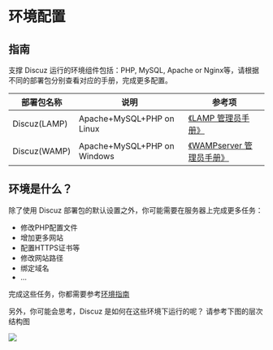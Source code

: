 # 环境配置

## 指南

支撑 Discuz 运行的环境组件包括：PHP, MySQL, Apache or Nginx等，请根据不同的部署包分别查看对应的手册，完成更多配置。

| 部署包名称 | 说明| 参考项 |
| --- | --- | --- |
| Discuz(LAMP) | Apache+MySQL+PHP on Linux | [《LAMP 管理员手册》](https://support.websoft9.com/docs/lamp/zh) |
| Discuz(WAMP)| Apache+MySQL+PHP on Windows |[《WAMPserver 管理员手册》](https://support.websoft9.com/docs/wampserver/zh)|

## 环境是什么？

除了使用 Discuz 部署包的默认设置之外，你可能需要在服务器上完成更多任务：

- 修改PHP配置文件
- 增加更多网站
- 配置HTTPS证书等
- 修改网站路径
- 绑定域名
- ...

完成这些任务，你都需要参考[环境指南](/zh/admin-runtime.md#指南)  

另外，你可能会思考，Discuz 是如何在这些环境下运行的呢？ 请参考下图的层次结构图

![](https://libs.websoft9.com/Websoft9/DocsPicture/zh/wamp/php-infra-websoft9.png)


